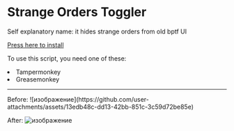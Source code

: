 <h1>Strange Orders Toggler</h1>
<p>Self explanatory name: it hides strange orders from old bptf UI</p>
<a href = 'https://github.com/yaboieeek/bptf-strange-orders-toggler/raw/refs/heads/main/strange-orders-toggler.user.js'>Press here to install</a>

To use this script, you need one of these: 
<li>Tampermonkey</li>
<li>Greasemonkey</li>
<hr>
Before: 
![изображение](https://github.com/user-attachments/assets/13edb48c-dd13-42bb-851c-3c59d72be85e)

After:
![изображение](https://github.com/user-attachments/assets/75a4a840-f960-4023-96f1-99015fe8ce8b)


